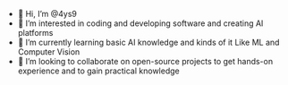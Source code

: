 - 👋 Hi, I’m @4ys9
- 👀 I’m interested in coding and developing software and creating AI platforms
- 🌱 I’m currently learning basic AI knowledge and kinds of it Like ML and Computer Vision
- 💞️ I’m looking to collaborate on open-source projects to get hands-on experience and to gain practical knowledge 
<!---
4ys9/4ys9 is a ✨ special ✨ repository because its `README.md` (this file) appears on your GitHub profile.
You can click the Preview link to take a look at your changes.
--->
